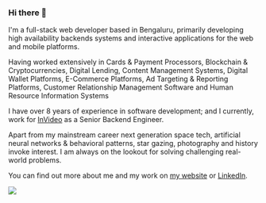 ### Hi there 👋

<!--
**roydondsouza/roydondsouza** is a ✨ _special_ ✨ repository because its `README.md` (this file) appears on your GitHub profile.

Here are some ideas to get you started:

- 🔭 I’m currently working on ...
- 🌱 I’m currently learning ...
- 👯 I’m looking to collaborate on ...
- 🤔 I’m looking for help with ...
- 💬 Ask me about ...
- 📫 How to reach me: ...
- 😄 Pronouns: ...
- ⚡ Fun fact: ...
-->


I'm a full-stack web developer based in Bengaluru, primarily developing high availability backends systems and interactive applications for the web and mobile platforms.

Having worked extensively in Cards & Payment Processors, Blockchain & Cryptocurrencies, Digital Lending, Content Management Systems, Digital Wallet Platforms, E-Commerce Platforms, Ad Targeting & Reporting Platforms, Customer Relationship Management Software and Human Resource Information Systems

I have over 8 years of experience in software development; and I currently, work for [InVideo](https://invideo.io) as a Senior Backend Engineer.

Apart from my mainstream career next generation space tech, artificial neural networks & behavioral patterns, star gazing, photography and history invoke interest. I am always on the lookout for solving challenging real-world problems.

You can find out more about me and my work on [my website](https://www.roydondsouza.com/?utm_source=github&utm_medium=cpc&utm_campaign=profile_referral) or [LinkedIn](https://www.linkedin.com/in/roydondsouza/).

![](https://hit.yhype.me/github/profile?user_id=8610709)
